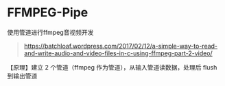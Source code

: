 # FFMPEG-Pipe
使用管道进行ffmpeg音视频开发
> https://batchloaf.wordpress.com/2017/02/12/a-simple-way-to-read-and-write-audio-and-video-files-in-c-using-ffmpeg-part-2-video/

【原理】建立 2 个管道（ffmpeg 作为管道），从输入管道读数据，处理后 flush 到输出管道

